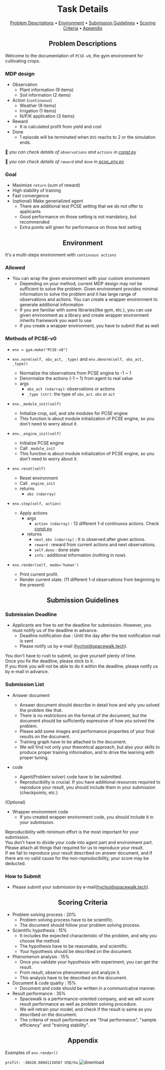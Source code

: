 <h1 align="center">Task Details</h1>

<p align="center">
  <a href="#problem-descriptions">Problem Descriptions</a> •
  <a href="#environment">Environment</a> •
  <a href="#submission-guidelines">Submission Guidelines</a> •
  <a href="#scoring-criteria">Scoring Criteria</a> •
  <a href="#appendix">Appendix</a>
</p>

<h2 align="center">Problem Descriptions</h2>

Welcome to the documentation of `PCSE-v0`, the gym environment for cultivating crops.

<h3>MDP design</h3>

- Observation
  - Plant information (9 items) 
  - Soil information (2 items)  
- Action (`continuous`) 
  - Weather (9 items)  
  - Irrigation (1 items)  
  - N/P/K application (3 items)  
- Reward 
  - It is calculated profit from yield and cost  
- Done
  - 1 episode will be terminated when `DVS` reachs to 2 or the simulation ends.

 
🔎 _you can check details of `observations` and `actions` in [const.py](https://github.com/TeamSPWK/spwk-agtech-task/blob/master/spwk_agtech/const.py)_

🔎 _you can check details of `reward` and `done` in [pcse_env.py](https://github.com/TeamSPWK/spwk-agtech-task/blob/develop/spwk_agtech/pcse_env.py)_

<h3>Goal</h3>

- Maximize `return` (sum of reward)  
- High stability of training
- Fast convergence
- (optional) Make generialized agent
  - There are additional test PCSE setting that we do not offer to applicants
  - Good performance on those setting is not mandatory, but recommended
  - Extra points will given for performance on those test setting

<h2 align="center">Environment</h2>

It's a multi-steps environment with `continuous actions`

<h3>Allowed</h3>

- You can wrap the given environment with your custom environment
    - Depending on your method, current MDP design may not be sufficient to solve the problem. Given environment provides minimal information to solve the problem and it has large range of observations and actions. You can create a wrapper environment to generate additional information
    - If you are familiar with some libraries(like gym, etc.), you can use given environment as a library and create wrapper environment inherits framework you want to use
    - If you create a wrapper environment, you have to submit that as well

<h3>Methods of PCSE-v0</h3>

- `env = gym.make("PCSE-v0")`

- `env.norm(self, obs_act, _type)` and `env.denorm(self, obs_act, _type))`
  - Normalize the observations from PCSE engine to -1 ~ 1
  - Denormalze the actions (-1 ~ 1) from agent to real value
  - args
    - `obs_act (ndarray)`: observations or actions
    - `_type (str)`: the type of `obs_act`. `obs` or `act`


- `env._module_init(self)`
  - Initialize crop, soil, and site modules for PCSE engine
  - This function is about module initialization of PCSE engine, so you don't need to worry about it.

- `env._engine_init(self)`
  - Initialize PCSE engine
  - Call `_module_init`
  - This function is about module initialization of PCSE engine, so you don't need to worry about it.

- `env.reset(self)`
  - Reset environment
  - Call `_engine_init`
  - returns
    - `obs (ndarray)`

- `env.step(self, action)`
  - Apply actions
      - args
          - `action (ndarray)` : 13 different 1-d continuous actions. Check [const.py](https://github.com/TeamSPWK/spwk-agtech-task/blob/master/spwk_agtech/const.py)
      - returns
          - `next_obs (ndarray)` : It is observed after given actions.
          - `reward` : reward from current actions and next observations.
          - `self.done` : done state
          - `info` : additional information (nothing in now).

- `env.render(self, mode='human')`
  - Print current profit.
  - Render current state. (11 different 1-d observations from beginning to the present)

<h2 align="center">Submission Guidelines</h2>

<h3>Submission Deadline</h3>

- Applicants are free to set the deadline for submission. However, you must notify us of the deadline in advance.
    - Deadline notification due : Until the day after the test notification mail is sent
    - Please notify us by e-mail (<hychoi@spacewalk.tech>).

You don't have to rush to submit, so give yourself plenty of time.  
Once you fix the deadline, please stick to it.  
If you think you will not be able to do it within the deadline, please notify us by e-mail in advance.  

<h3>Submission List</h3>

- Answer document
    - Answer document should describe in detail how and why you solved the problem like that.
    - There is no restrictions on the format of the document, but the document should be sufficiently expressive of how you solved the problem.
    - Please add some images and performance properties of your final results on the document.
    - Training graph have to be attached to the document.
    - We will find not only your theoretical approach, but also your skills to produce proper training information, and to drive the learning with proper tuning.

- code
    - Agent(Problem solver) code have to be submitted.
    - Reproducibility is crucial. If you have additional resources required to reproduce your result, you should include them in your submission (checkpoints, etc.)

(Optional)
- Wrapper environment code
    - If you created wrapper environment code, you should include it in your submission.

Reproducibility with minimum effort is the most important for your submission.  
You don't have to divide your code into agent part and environment part.  
Please attach all things that required for us to reproduce your result.  
If we fail to reproduce your result described on answer document, and if there are no valid cause for the non-reproducibility, your score may be deducted.  

<h3>How to Submit</h3>

- Please submit your submission by e-mail(<hychoi@spacewalk.tech>).

<h2 align="center">Scoring Criteria</h2>

- Problem solving process : 20%
    - Problem solving process have to be scientific.
    - The document should follow your problem solving process.
- Scientific hypothesis : 15%
    - It includes the expected characteristic of the problem, and why you choose the method.
    - The hypothesis have to be reasonable, and scientific.
    - Your hypothesis should be described on the document.
- Phenomenon analysis : 15%
    - Once you validate your hypothesis with experiment, you can get the result.
    - From result, observe phenomenon and analyze it.
    - This analysis have to be described on the document.
- Document & code quality : 15%
    - Document and code should be written in a communicative manner.
- Result performance : 35%
    - Spacewalk is a performance-oriented company, and we will score result performance as well as problem solving procedure.
    - We will retrain your model, and check if the result is same as you described on the document.
    - The criteria of result performance are "final performance", "sample efficiency" and "training stability".

<h2 align="center">Appendix</h2>

Examples of `env.render()`

`profit: -36628.68041134567 USD/ha`
![download](https://user-images.githubusercontent.com/87963916/128451737-0848aa67-8e61-4209-886f-f29860af3b5e.png)


